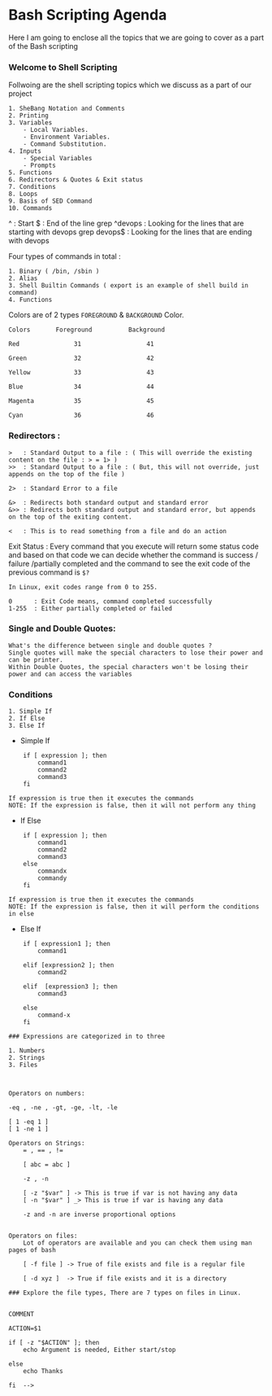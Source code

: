 # Bash Scripting Agenda

Here I am going to enclose all the topics that we are going to cover as a part of the Bash scripting

### Welcome to Shell Scripting

Follwoing are the shell scripting topics which we discuss as a part of our project

```
1. SheBang Notation and Comments
2. Printing
3. Variables
    - Local Variables.
    - Environment Variables.
    - Command Substitution.
4. Inputs
    - Special Variables
    - Prompts
5. Functions
6. Redirectors & Quotes & Exit status 
7. Conditions
8. Loops
9. Basis of SED Command
10. Commands

```

^ : Start 
$ : End of the line 
grep ^devops    : Looking for the lines that are starting with devops
grep devops$    : Looking for the lines that are ending with devops
















Four types of commands in total :
```
1. Binary ( /bin, /sbin )
2. Alias 
3. Shell Builtin Commands ( export is an example of shell build in command)
4. Functions  
```
Colors are of 2 types `FOREGROUND` & `BACKGROUND` Color.

```
Colors       Foreground          Background

Red               31                  41

Green             32                  42

Yellow            33                  43

Blue              34                  44

Magenta           35                  45

Cyan              36                  46
```


### Redirectors :

```
>   : Standard Output to a file : ( This will override the existing content on the file : > = 1> )
>>  : Standard Output to a file : ( But, this will not override, just appends on the top of the file )

2>  : Standard Error to a file  

&>  : Redirects both standard output and standard error
&>> : Redirects both standard output and standard error, but appends on the top of the exiting content.

<   : This is to read something from a file and do an action

```

Exit Status : Every command that you execute will return some status code and based on that code we can decide whether the command is success / failure /partially completed and the command to see the exit code of the previous command is `$?`

```
In Linux, exit codes range from 0 to 255.

0      : Exit Code means, command completed successfully
1-255  : Either partially completed or failed 

```

### Single and Double Quotes:

```
What's the difference between single and double quotes ?
Single quotes will make the special characters to lose their power and can be printer.
Within Double Quotes, the special characters won't be losing their power and can access the variables
```

### Conditions 

    1. Simple If
    2. If Else 
    3. Else If

* Simple If 
```
    if [ expression ]; then
        command1
        command2
        command3
    fi 
    
If expression is true then it executes the commands
NOTE: If the expression is false, then it will not perform any thing
 ```

 * If Else   

```
    if [ expression ]; then
        command1
        command2
        command3
    else 
        commandx
        commandy
    fi 

If expression is true then it executes the commands
NOTE: If the expression is false, then it will perform the conditions in else
```

* Else If

```
    if [ expression1 ]; then
        command1
    
    elif [expression2 ]; then
        command2

    elif  [expression3 ]; then
        command3

    else
        command-x
    fi 

```



```
### Expressions are categorized in to three
```
    1. Numbers
    2. Strings
    3. Files
```


Operators on numbers:
```
    -eq , -ne , -gt, -ge, -lt, -le

    [ 1 -eq 1 ] 
    [ 1 -ne 1 ]
```
Operators on Strings:
    = , == , !=

    [ abc = abc ]

    -z , -n 

    [ -z "$var" ] -> This is true if var is not having any data
    [ -n "$var" ] _> This is true if var is having any data

    -z and -n are inverse proportional options


Operators on files:
    Lot of operators are available and you can check them using man pages of bash 

    [ -f file ] -> True of file exists and file is a regular file 

    [ -d xyz ]  -> True if file exists and it is a directory

### Explore the file types, There are 7 types on files in Linux.


COMMENT

ACTION=$1
 
if [ -z "$ACTION" ]; then 
    echo Argument is needed, Either start/stop
    
else 
    echo Thanks

fi  -->